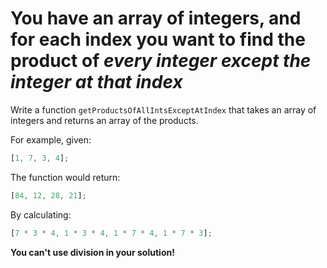 # You have an array of integers, and for each index you want to find the product of _every integer except the integer at that index_

Write a function `getProductsOfAllIntsExceptAtIndex` that takes an array of integers and returns an array of the products.

For example, given:

```javascript
[1, 7, 3, 4];
```

The function would return:

```javascript
[84, 12, 28, 21];
```

By calculating:

```javascript
[7 * 3 * 4, 1 * 3 * 4, 1 * 7 * 4, 1 * 7 * 3];
```

**You can't use division in your solution!**
